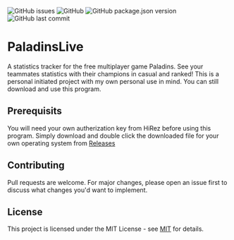 ![GitHub issues](https://img.shields.io/github/issues-raw/kyran123/PaladinsLive?style=for-the-badge) ![GitHub](https://img.shields.io/github/license/kyran123/PaladinsLive?style=for-the-badge) ![GitHub package.json version](https://img.shields.io/github/package-json/v/Kyran123/PaladinsLive?style=for-the-badge) ![GitHub last commit](https://img.shields.io/github/last-commit/Kyran123/PaladinsLive?style=for-the-badge)

# PaladinsLive

A statistics tracker for the free multiplayer game Paladins. See your teammates statistics with their champions in casual and ranked!
This is a personal initiated project with my own personal use in mind. You can still download and use this program.

## Prerequisits

You will need your own autherization key from HiRez before using this program.
Simply download and double click the downloaded file for your own operating system from [Releases](https://github.com/kyran123/PaladinsLive/releases)

## Contributing

Pull requests are welcome. For major changes, please open an issue first to discuss what changes you'd want to implement.

## License

This project is licensed under the MIT License - see [MIT](https://choosealicense.com/licenses/mit/) for details.
